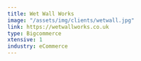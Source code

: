 ```yaml
---
title: Wet Wall Works
image: "/assets/img/clients/wetwall.jpg"
link: https://wetwallworks.co.uk
type: Bigcommerce
xtensive: 1
industry: eCommerce
---
```


